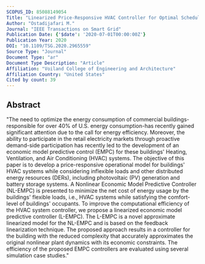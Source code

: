 ```yaml
---
SCOPUS_ID: 85088149054
Title: "Linearized Price-Responsive HVAC Controller for Optimal Scheduling of Smart Building Loads"
Author: "Ostadijafari M."
Journal: "IEEE Transactions on Smart Grid"
Publication Date: {'$date': '2020-07-01T00:00:00Z'}
Publication Year: 2020
DOI: "10.1109/TSG.2020.2965559"
Source Type: "Journal"
Document Type: "ar"
Document Type Description: "Article"
Affiliation: "Voiland College of Engineering and Architecture"
Affiliation Country: "United States"
Cited by count: 39
---
```


## Abstract
"The need to optimize the energy consumption of commercial buildings-responsible for over 40% of U.S. energy consumption-has recently gained significant attention due to the call for energy efficiency. Moreover, the ability to participate in the retail electricity markets through proactive demand-side participation has recently led to the development of an economic model predictive control (EMPC) for these buildings' Heating, Ventilation, and Air Conditioning (HVAC) systems. The objective of this paper is to develop a price-responsive operational model for buildings' HVAC systems while considering inflexible loads and other distributed energy resources (DERs), including photovoltaic (PV) generation and battery storage systems. A Nonlinear Economic Model Predictive Controller (NL-EMPC) is presented to minimize the net cost of energy usage by the buildings' flexible loads, i.e., HVAC systems while satisfying the comfort-level of buildings' occupants. To improve the computational efficiency of the HVAC system controller, we propose a linearized economic model predictive controller (L-EMPC). The L-EMPC is a novel approximate linearized model for the NL-EMPC and is based on the feedback linearization technique. The proposed approach results in a controller for the building with the reduced complexity that accurately approximates the original nonlinear plant dynamics with its economic constraints. The efficiency of the proposed EMPC controllers are evaluated using several simulation case studies."
